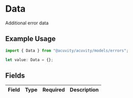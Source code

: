 # Data

Additional error data

## Example Usage

```typescript
import { Data } from "@acuvity/acuvity/models/errors";

let value: Data = {};
```

## Fields

| Field       | Type        | Required    | Description |
| ----------- | ----------- | ----------- | ----------- |